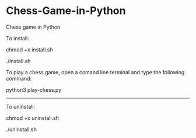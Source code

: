 # Chess-Game-in-Python
Chess game in Python

To install:

chmod +x install.sh

./install.sh

To play a chess game, open a comand line terminal and type the following command:

python3 play-chess.py


---------------------------------------------------------------------------
To uninstall:

chmod +x uninstall.sh

./uninstall.sh 
